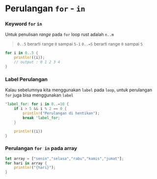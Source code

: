 # Perulangan `for` - `in`

### Keyword `for` `in`
Untuk penulisan *range* pada `for` loop rust adalah `n..m`
> `0..5` berarti range `0` sampai `5-1`
> `0..=5` berarti range `0` sampai `5` 
```rust
for i in 0..5 {
    println!({i});
    // output : 0 1 2 3 4
}
```

### Label Perulangan
Kalau sebelumnya kita menggunakan `label` pada `loop`, untuk perulangan `for` juga bisa menggunakan `label`
```rust
'label_for: for i in 0..=10 {
    if i > 5 && i % 2 == 0 {
        println!("Perulangan di hentikan");
        break 'label_for;
    }

    println!({i})
}
```

### Perulangan `for in` pada array
```rust
let array = ["senin","selasa","rabu","kamis","jumat"];
for hari in array {
    println!("{hari}");
}
```